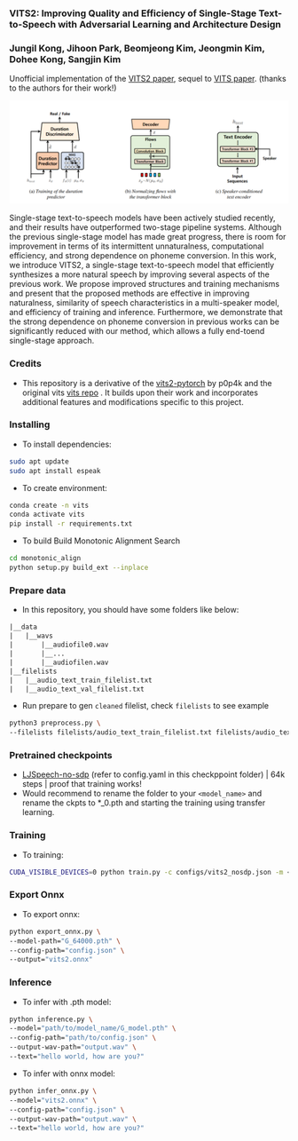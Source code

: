 ### VITS2: Improving Quality and Efficiency of Single-Stage Text-to-Speech with Adversarial Learning and Architecture Design
### Jungil Kong, Jihoon Park, Beomjeong Kim, Jeongmin Kim, Dohee Kong, Sangjin Kim 
Unofficial implementation of the [VITS2 paper](https://arxiv.org/abs/2307.16430), sequel to [VITS paper](https://arxiv.org/abs/2106.06103). (thanks to the authors for their work!)

![Alt text](resources/image.png)

Single-stage text-to-speech models have been actively studied recently, and their results have outperformed two-stage pipeline systems. Although the previous single-stage model has made great progress, there is room for improvement in terms of its intermittent unnaturalness, computational efficiency, and strong dependence on phoneme conversion. In this work, we introduce VITS2, a single-stage text-to-speech model that efficiently synthesizes a more natural speech by improving several aspects of the previous work. We propose improved structures and training mechanisms and present that the proposed methods are effective in improving naturalness, similarity of speech characteristics in a multi-speaker model, and efficiency of training and inference. Furthermore, we demonstrate that the strong dependence on phoneme conversion in previous works can be significantly reduced with our method, which allows a fully end-toend single-stage approach.

### Credits
- This repository is a derivative of the [vits2-pytorch](https://github.com/p0p4k/vits2_pytorch/) by p0p4k and the original vits [vits repo](https://github.com/jaywalnut310/vits) . It builds upon their work and incorporates additional features and modifications specific to this project.

### Installing
- To install dependencies:
```bash
sudo apt update
sudo apt install espeak
```
- To create environment:
```bash
conda create -n vits
conda activate vits
pip install -r requirements.txt
```
- To build Build Monotonic Alignment Search
```bash
cd monotonic_align
python setup.py build_ext --inplace
```

### Prepare data

- In this repository, you should have some folders like below:
```
|__data
|   |__wavs
|       |__audiofile0.wav
|       |__...
|       |__audiofilen.wav
|__filelists
|   |__audio_text_train_filelist.txt
|   |__audio_text_val_filelist.txt
```
- Run prepare to gen `cleaned` filelist, check `filelists` to see example
```bash
python3 preprocess.py \
--filelists filelists/audio_text_train_filelist.txt filelists/audio_text_val_filelist.txt
```

### Pretrained checkpoints
- [LJSpeech-no-sdp](https://drive.google.com/drive/folders/1U-1EqBMXqmEqK0aUhbCJOquowbvKkLmc?usp=sharing) (refer to config.yaml in this checkppoint folder) | 64k steps | proof that training works!
- Would recommend to rename the folder to your `<model_name>` and rename the ckpts to *_0.pth and starting the training using transfer learning.


### Training
- To training:
```bash
CUDA_VISIBLE_DEVICES=0 python train.py -c configs/vits2_nosdp.json -m <model_name>
```
### Export Onnx
- To export onnx:
```bash
python export_onnx.py \
--model-path="G_64000.pth" \
--config-path="config.json" \
--output="vits2.onnx"
```


### Inference
- To infer with .pth model:
```bash
python inference.py \
--model="path/to/model_name/G_model.pth" \
--config-path="path/to/config.json" \
--output-wav-path="output.wav" \
--text="hello world, how are you?"
```
- To infer with onnx model:
```bash
python infer_onnx.py \
--model="vits2.onnx" \
--config-path="config.json" \
--output-wav-path="output.wav" \
--text="hello world, how are you?"
```


